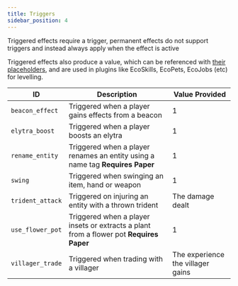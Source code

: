```yaml
---
title: Triggers
sidebar_position: 4
---
```


Triggered effects require a trigger, permanent effects do not support triggers and instead always apply when the effect is active

Triggered effects also produce a value, which can be referenced with [their placeholders](https://plugins.auxilor.io/effects/configuring-an-effect#placeholders),
and are used in plugins like EcoSkills, EcoPets, EcoJobs (etc) for levelling.

| ID               | Description                                                                             | Value Provided                    |
| ---------------- | --------------------------------------------------------------------------------------- | --------------------------------- |
| `beacon_effect`  | Triggered when a player gains effects from a beacon                                     | 1                                 |
| `elytra_boost`   | Triggered when a player boosts an elytra                                                | 1                                 |
| `rename_entity`  | Triggered when a player renames an entity using a name tag **Requires Paper**           | 1                                 |
| `swing`          | Triggered when swinging an item, hand or weapon                                         | 1                                 |
| `trident_attack` | Triggered on injuring an entity with a thrown trident                                   | The damage dealt                  |
| `use_flower_pot` | Triggered when a player insets or extracts a plant from a flower pot **Requires Paper** | 1                                 |
| `villager_trade` | Triggered when trading with a villager                                                  | The experience the villager gains |

